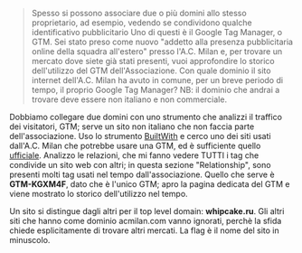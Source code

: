 > Spesso si possono associare due o più domini allo stesso proprietario, ad esempio, vedendo se condividono qualche identificativo pubblicitario Uno di questi è il Google Tag Manager, o GTM. Sei stato preso come nuovo "addetto alla presenza pubblicitaria online della squadra all'estero" presso l'A.C. Milan e, per trovare un mercato dove siete già stati presenti, vuoi approfondire lo storico dell'utilizzo del GTM dell'Associazione. Con quale dominio il sito internet dell'A.C. Milan ha avuto in comune, per un breve periodo di tempo, il proprio Google Tag Manager? NB: il dominio che andrai a trovare deve essere non italiano e non commerciale.

Dobbiamo collegare due domini con uno strumento che analizzi il traffico dei visitatori, GTM; serve un sito non italiano che non faccia parte dell'associazione. Uso lo strumento [BuiltWith](https://builtwith.com) e cerco uno dei siti usati dall'A.C. Milan che potrebbe usare una GTM, ed è sufficiente quello [ufficiale](https://acmilan.com). Analizzo le relazioni, che mi fanno vedere TUTTI i tag che condivide un sito web con altri; in questa sezione "Relationship", sono presenti molti tag usati nel tempo dall'associazione. Quello che serve è **GTM-KGXM4F**, dato che è l'unico GTM; apro la pagina dedicata del GTM e viene mostrato lo storico dell'utilizzo nel tempo.

Un sito si distingue dagli altri per il top level domain: **whipcake.ru**. Gli altri siti che hanno come dominio acmilan.com vanno ignorati, perchè la sfida chiede esplicitamente di trovare altri mercati. La flag è il nome del sito in minuscolo.